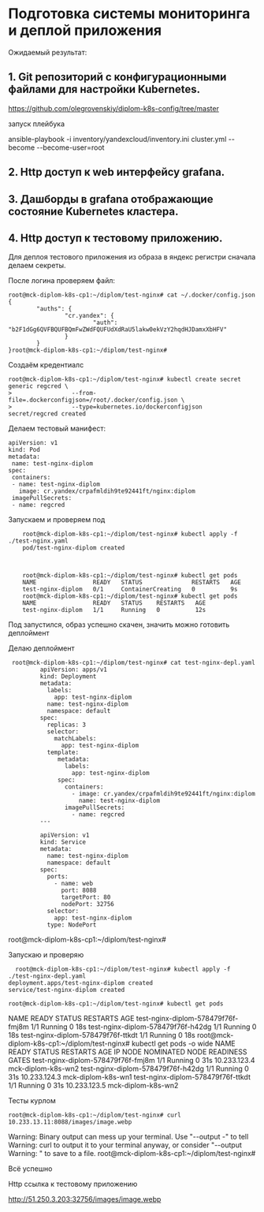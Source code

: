 # Подготовка cистемы мониторинга и деплой приложения

Ожидаемый результат:

## 1. Git репозиторий с конфигурационными файлами для настройки Kubernetes.

https://github.com/olegrovenskiy/diplom-k8s-config/tree/master

запуск плейбука

 ansible-playbook -i inventory/yandexcloud/inventory.ini cluster.yml --become --become-user=root


## 2. Http доступ к web интерфейсу grafana.



## 3. Дашборды в grafana отображающие состояние Kubernetes кластера.



## 4. Http доступ к тестовому приложению.

Для деплоя тестового приложения из образа в яндекс регистри сначала делаем секреты.

После логина проверяем файл:

    root@mck-diplom-k8s-cp1:~/diplom/test-nginx# cat ~/.docker/config.json
    {
            "auths": {
                    "cr.yandex": {
                            "auth": "b2F1dGg6QVFBQUFBQmFwZWdFQUFUdXdRaU5lakw0ekVzY2hqdHJDamxXbHFV"
                    }
            }
    }root@mck-diplom-k8s-cp1:~/diplom/test-nginx#
  
 

Создаём кредентиалс

    root@mck-diplom-k8s-cp1:~/diplom/test-nginx# kubectl create secret generic regcred \
    >                 --from-file=.dockerconfigjson=/root/.docker/config.json \
    >                 --type=kubernetes.io/dockerconfigjson
    secret/regcred created

Делаем тестовый манифест:


    apiVersion: v1
    kind: Pod
    metadata:
     name: test-nginx-diplom
    spec:
     containers:
     - name: test-nginx-diplom
       image: cr.yandex/crpafmldih9te92441ft/nginx:diplom
     imagePullSecrets:
     - name: regcred

Запускаем и проверяем под

        root@mck-diplom-k8s-cp1:~/diplom/test-nginx# kubectl apply -f ./test-nginx.yaml
        pod/test-nginx-diplom created

      
      
        root@mck-diplom-k8s-cp1:~/diplom/test-nginx# kubectl get pods
        NAME                READY   STATUS              RESTARTS   AGE
        test-nginx-diplom   0/1     ContainerCreating   0          9s
        root@mck-diplom-k8s-cp1:~/diplom/test-nginx# kubectl get pods
        NAME                READY   STATUS    RESTARTS   AGE
        test-nginx-diplom   1/1     Running   0          12s

Под  запустился, образ успешно скачен, значить можно готовить деплоймент

 
  Делаю деплоймент
  
     root@mck-diplom-k8s-cp1:~/diplom/test-nginx# cat test-nginx-depl.yaml
             apiVersion: apps/v1
             kind: Deployment
             metadata:
               labels:
                 app: test-nginx-diplom
               name: test-nginx-diplom
               namespace: default
             spec:
               replicas: 3
               selector:
                 matchLabels:
                   app: test-nginx-diplom
               template:
                  metadata:
                    labels:
                      app: test-nginx-diplom
                  spec:
                    containers:
                      - image: cr.yandex/crpafmldih9te92441ft/nginx:diplom
                        name: test-nginx-diplom
                    imagePullSecrets:
                      - name: regcred
             ---

             apiVersion: v1
             kind: Service
             metadata:
               name: test-nginx-diplom
               namespace: default
             spec:
               ports:
                 - name: web
                   port: 8088
                   targetPort: 80
                   nodePort: 32756
               selector:
                 app: test-nginx-diplom
               type: NodePort
   root@mck-diplom-k8s-cp1:~/diplom/test-nginx#


  Запускаю и проверяю  
  
  
      root@mck-diplom-k8s-cp1:~/diplom/test-nginx# kubectl apply -f ./test-nginx-depl.yaml
    deployment.apps/test-nginx-diplom created
    service/test-nginx-diplom created
  
    root@mck-diplom-k8s-cp1:~/diplom/test-nginx# kubectl get pods
  NAME                                 READY   STATUS    RESTARTS   AGE
  test-nginx-diplom-578479f76f-fmj8m   1/1     Running   0          18s
  test-nginx-diplom-578479f76f-h42dg   1/1     Running   0          18s
  test-nginx-diplom-578479f76f-ttkdt   1/1     Running   0          18s
  root@mck-diplom-k8s-cp1:~/diplom/test-nginx# kubectl get pods -o wide
  NAME                                 READY   STATUS    RESTARTS   AGE   IP             NODE                 NOMINATED NODE   READINESS GATES
  test-nginx-diplom-578479f76f-fmj8m   1/1     Running   0          31s   10.233.123.4   mck-diplom-k8s-wn2   <none>           <none>
  test-nginx-diplom-578479f76f-h42dg   1/1     Running   0          31s   10.233.124.3   mck-diplom-k8s-wn1   <none>           <none>
  test-nginx-diplom-578479f76f-ttkdt   1/1     Running   0          31s   10.233.123.5   mck-diplom-k8s-wn2   <none>           <none>

  
 Тесты курлом
 
    root@mck-diplom-k8s-cp1:~/diplom/test-nginx# curl 10.233.13.11:8088/images/image.webp
   Warning: Binary output can mess up your terminal. Use "--output -" to tell
   Warning: curl to output it to your terminal anyway, or consider "--output
   Warning: <FILE>" to save to a file.
   root@mck-diplom-k8s-cp1:~/diplom/test-nginx#
  
Всё успешно
 
Http ссылка к тестовому приложению
 
http://51.250.3.203:32756/images/image.webp
 
 



